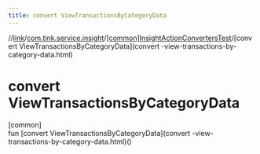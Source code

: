 ```yaml
---
title: convert ViewTransactionsByCategoryData
---
```

//[link](../../../index.html)/[com.tink.service.insight](../index.html)/[[common]InsightActionConvertersTest](index.html)/[convert ViewTransactionsByCategoryData](convert -view-transactions-by-category-data.html)



# convert ViewTransactionsByCategoryData



[common]\
fun [convert ViewTransactionsByCategoryData](convert -view-transactions-by-category-data.html)()




